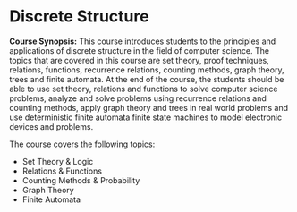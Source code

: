 <!DOCTYPE html>
<html lang="en">
<head>
    <meta charset="UTF-8">
    <meta name="viewport" content="width=device-width, initial-scale=1.0">
</head>
<body>
    <div class="container">
        <h1>Discrete Structure</h1>
        <p class="synopsis">
            <strong>Course Synopsis:</strong> This course introduces students to the principles and applications of discrete structure in the field
of computer science. The topics that are covered in this course are set theory, proof techniques,
relations, functions, recurrence relations, counting methods, graph theory, trees and finite
automata. At the end of the course, the students should be able to use set theory, relations and
functions to solve computer science problems, analyze and solve problems using recurrence
relations and counting methods, apply graph theory and trees in real world problems and use
deterministic finite automata finite state machines to model electronic devices and problems.
        </p>
        <p class="synopsis">
            The course covers the following topics:
        </p>
        <ul class="topics">
            <li>Set Theory & Logic</li>
            <li>Relations & Functions</li>
            <li>Counting Methods & Probability</li>
            <li>Graph Theory</li>
            <li>Finite Automata</li>
        </ul>
    </div>
</body>
</html>
